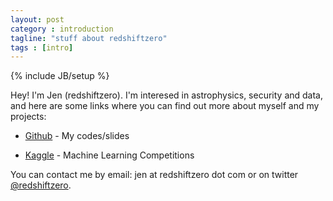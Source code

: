 ```yaml
---
layout: post
category : introduction
tagline: "stuff about redshiftzero"
tags : [intro]
---
```

{% include JB/setup %}

Hey! I'm Jen (redshiftzero). I'm interesed in astrophysics, security and
data, and here are some links where you can find out more about myself
and my projects:

- [Github](https://github.com/redshiftzero) - My codes/slides

- [Kaggle](http://www.kaggle.com/users/107418/cespanar) - Machine Learning
Competitions

You can contact me by email: jen at redshiftzero dot com or on twitter
[@redshiftzero](https://twitter.com/redshiftzero).
